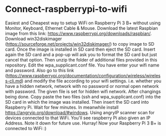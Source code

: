 # Connect-raspberrypi-to-wifi
Easiest and Cheapest way to  setup WiFi on Raspberry Pi 3 B+ without using  Monitor, Keyboard, Ethernet Cable &amp; Mouse.
Download the latest Raspbian image from this link: https://www.raspberrypi.org/downloads/raspbian/.
Download win32diskimager (https://sourceforge.net/projects/win32diskimager/) to copy image to SD card.
Once the image is installed in SD card then eject the SD card.
Insert again the SD card and a pop-up will ask you to format the SD card but just cancel that option.
Then unzip the folder of additional files provided in this repository.
Edit the wpa_supplicant.conf file. You have enter your wifi name and password.
Also go to this link (https://www.raspberrypi.org/documentation/configuration/wireless/wireless-cli.md) and modify the file according to your wifi settings.
i.e. whether you have a hidden network, network with no password or normal open network with password.
The given file is set for hidden wifi network.
After changings being done. Copy paste the two files (ssh and wpa_supplicant.conf) into the SD card in which the image was installed.
Then insert the SD card into Raspberry Pi.
Wait for few minutes.
In meanwhile install https://angryip.org/download/#windows.
Using angryIP scanner scan for devices connected to that WiFi.
You'll see raspberry Pi also given an IP Address. Note it down for future use.
Hurray! Now your Raspberry Pi 3 B+ is connected to WiFi :)
